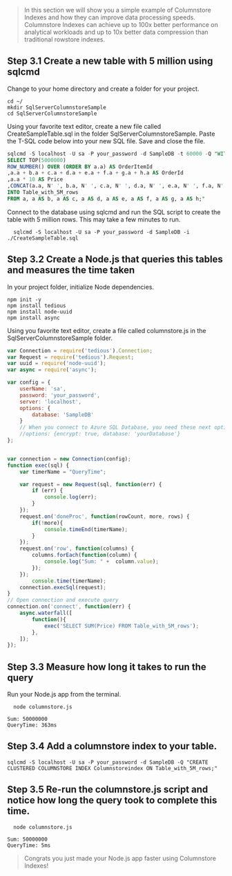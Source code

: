 
> In this section we will show you a simple example of Columnstore Indexes and how they can improve data processing speeds. Columnstore Indexes can achieve up to 100x better performance on analytical workloads and up to 10x better data compression than traditional rowstore indexes.

## Step 3.1 Create a new table with 5 million using sqlcmd

Change to your home directory and create a folder for your project.

```terminal
cd ~/
mkdir SqlServerColumnstoreSample
cd SqlServerColumnstoreSample
```

Using your favorite text editor, create a new file called CreateSampleTable.sql in the folder SqlServerColumnstoreSample. Paste the T-SQL code below into your new SQL file. Save and close the file.

```SQL
sqlcmd -S localhost -U sa -P your_password -d SampleDB -t 60000 -Q "WITH a AS (SELECT * FROM (VALUES(1),(2),(3),(4),(5),(6),(7),(8),(9),(10)) AS a(a))
SELECT TOP(5000000)
ROW_NUMBER() OVER (ORDER BY a.a) AS OrderItemId
,a.a + b.a + c.a + d.a + e.a + f.a + g.a + h.a AS OrderId
,a.a * 10 AS Price
,CONCAT(a.a, N' ', b.a, N' ', c.a, N' ', d.a, N' ', e.a, N' ', f.a, N' ', g.a, N' ', h.a) AS ProductName
INTO Table_with_5M_rows
FROM a, a AS b, a AS c, a AS d, a AS e, a AS f, a AS g, a AS h;"
```
Connect to the database using sqlcmd and run the SQL script to create the table with 5 million rows. This may take a few minutes to run.

```terminal
  sqlcmd -S localhost -U sa -P your_password -d SampleDB -i ./CreateSampleTable.sql
```

## Step 3.2 Create a Node.js that queries this tables and measures the time taken

In your project folder, initialize Node dependencies.

```terminal
npm init -y
npm install tedious
npm install node-uuid
npm install async
```
Using you favorite text editor, create a file called columnstore.js in the SqlServerColumnstoreSample folder.

```javascript
var Connection = require('tedious').Connection;
var Request = require('tedious').Request;
var uuid = require('node-uuid');
var async = require('async');

var config = {
    userName: 'sa',
    password: 'your_password',
    server: 'localhost',
    options: {
        database: 'SampleDB'
    }
    // When you connect to Azure SQL Database, you need these next options.
    //options: {encrypt: true, database: 'yourDatabase'}
};


var connection = new Connection(config);
function exec(sql) {
    var timerName = "QueryTime";

    var request = new Request(sql, function(err) {
        if (err) {
            console.log(err);
        }
    });
    request.on('doneProc', function(rowCount, more, rows) {
        if(!more){
            console.timeEnd(timerName);
        }
    });
    request.on('row', function(columns) {
        columns.forEach(function(column) {
            console.log("Sum: " +  column.value);
        });
    });
        console.time(timerName);
    connection.execSql(request);
}
// Open connection and execute query
connection.on('connect', function(err) {
    async.waterfall([
        function(){
            exec('SELECT SUM(Price) FROM Table_with_5M_rows');
        },
    ]);
});
```

## Step 3.3 Measure how long it takes to run the query

Run your Node.js app from the terminal.

```terminal
  node columnstore.js
```

```results
Sum: 50000000
QueryTime: 363ms
```

## Step 3.4 Add a columnstore index to your table.

```terminal
sqlcmd -S localhost -U sa -P your_password -d SampleDB -Q "CREATE CLUSTERED COLUMNSTORE INDEX Columnstoreindex ON Table_with_5M_rows;"
```

## Step 3.5 Re-run the columnstore.js script and notice how long the query took to complete this time.


```terminal
  node columnstore.js
```

```results
Sum: 50000000
QueryTime: 5ms
```

> Congrats you just made your Node.js app faster using Columnstore Indexes! 
